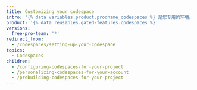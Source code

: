 ```yaml
---
title: Customizing your codespace
intro: '{% data variables.product.prodname_codespaces %} 是您专用的环境。 You can configure your repositories with a dev container to define their default Codespaces environment, and personalize your development experience across all of your codespaces with dotfiles and Settings Sync.'
product: '{% data reusables.gated-features.codespaces %}'
versions:
  free-pro-team: '*'
redirect_from:
  - /codespaces/setting-up-your-codespace
topics:
  - Codespaces
children:
  - /configuring-codespaces-for-your-project
  - /personalizing-codespaces-for-your-account
  - /prebuilding-codespaces-for-your-project
---
```


